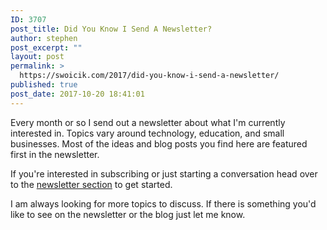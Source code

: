 ```yaml
---
ID: 3707
post_title: Did You Know I Send A Newsletter?
author: stephen
post_excerpt: ""
layout: post
permalink: >
  https://swoicik.com/2017/did-you-know-i-send-a-newsletter/
published: true
post_date: 2017-10-20 18:41:01
---
```

Every month or so I send out a newsletter about what I'm currently interested in. Topics vary around technology, education, and small businesses. Most of the ideas and blog posts you find here are featured first in the newsletter.

If you're interested in subscribing or just starting a conversation head over to the <a href="https://swoicik.com/newsletter/">newsletter section</a> to get started.

I am always looking for more topics to discuss. If there is something you'd like to see on the newsletter or the blog just let me know.